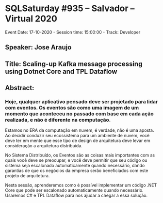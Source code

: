# SQLSaturday #935 – Salvador – Virtual 2020
Event Date: 17-10-2020 - Session time: 15:00:00 - Track: Developer
## Speaker: Jose Araujo
## Title: Scaling-up Kafka message processing using Dotnet Core and TPL Dataflow
## Abstract:
### Hoje, qualquer aplicativo pensado deve ser projetado para lidar com eventos. Os eventos são como uma imagem de um momento que aconteceu no passado com base em cada ação realizada, e não é diferente na computação.

Estamos no ERA da computação em nuvem, é verdade, não é uma aposta. Ao decidir conduzir seu ecossistema para um ambiente de nuvem, você deve ter em mente que esse tipo de design de arquitetura deve levar em consideração a arquitetura distribuída.

No Sistema Distribuído, os Eventos são as coisas mais importantes com as quais você deve se preocupar, e você deve permitir que seu código ou sistema seja escalonado automaticamente quando necessário, dando garantias de que os negócios da empresa serão beneficiados com este projeto de arquitetura.

Nesta sessão, aprenderemos como é possível implementar um código .NET Core que pode ser escalonado automaticamente quando necessário. Usaremos C# e TPL Dataflow para nos ajudar a chegar a essa solução.
